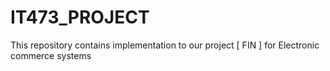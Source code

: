 # IT473_PROJECT
This repository contains implementation to our project [ FIN ] for Electronic commerce systems 
